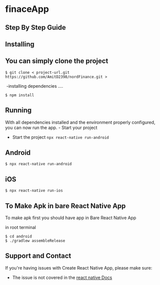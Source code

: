 <!-- Getting started with react-native project -->

# finaceApp


## Step By Step Guide

## Installing

## You can simply clone the project
```
$ git clone < project-url.git https://github.com/AmitD2398/nordFinance.git >
```
​
-installing dependencies ....
```
$ npm install
```

## Running


With all dependencies installed and the environment properly configured, you can now run the app.
​- Start your project 
  - Start the project `npx react-native run-android`
​
## Android
```
$ npx react-native run-android
```
## iOS
```
$ npx react-native run-ios
```

## To Make Apk in bare React Native App
To make apk first you should have app in Bare React Native App

in root terminal

```
$ cd android
$ ./gradlew assembleRelease
```


## Support and Contact

If you're having issues with Create React Native App, please make sure:

- The issue is not covered in the [react native Docs](https://reactnative.dev/docs/getting-started)